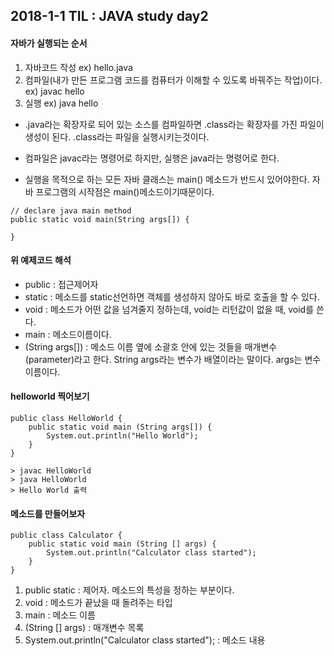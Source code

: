 ## 2018-1-1 TIL : JAVA study day2

#### 자바가 실행되는 순서
1. 자바코드 작성 ex) hello.java
2. 컴파일(내가 만든 프로그램 코드를 컴퓨터가 이해할 수 있도록 바꿔주는 작업)이다. ex) javac hello
3. 실행 ex) java hello
- .java라는 확장자로 되어 있는 소스를 컴파일하면 .class라는 확장자를 가진 파일이 생성이 된다. .class라는 파일을 실행시키는것이다.
- 컴파일은 javac라는 명령어로 하지만, 실행은 java라는 명령어로 한다.

- 실행을 목적으로 하는 모든 자바 클래스는 main() 메소드가 반드시 있어야한다. 자바 프로그램의 시작점은 main()메소드이기때문이다.

```
// declare java main method
public static void main(String args[]) {

}
```
#### 위 예제코드 해석
- public : 접근제어자
- static : 메소드를 static선언하면 객체를 생성하지 않아도 바로 호출을 할 수 있다.
- void : 메소드가 어떤 값을 넘겨줄지 정하는데, void는 리턴값이 없을 때, void를 쓴다.
- main : 메소드이름이다.
- (String args[]) : 메소드 이름 옆에 소괄호 안에 있는 것들을 매개변수(parameter)라고 한다. String args라는 변수가 배열이라는 말이다. args는 변수 이름이다.

#### helloworld 찍어보기

```
public class HelloWorld {
	public static void main (String args[]) {
    	System.out.println("Hello World");
    }
}

> javac HelloWorld
> java HelloWorld
> Hello World 출력
```

#### 메소드를 만들어보자

```
public class Calculator {
	public static void main (String [] args) {
    	System.out.println("Calculator class started");
    }
}

```
1. public static : 제어자. 메소드의 특성을 정하는 부분이다. 
2. void : 메소드가 끝났을 때 돌려주는 타입
3. main : 메소드 이름
4. (String [] args) : 매개변수 목록
5. System.out.println("Calculator class started"); : 메소드 내용